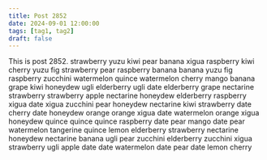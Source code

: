 ```yaml
---
title: Post 2852
date: 2024-09-01 12:00:00
tags: [tag1, tag2]
draft: false
---
```

This is post 2852.
strawberry
yuzu
kiwi
pear
banana
xigua
raspberry
kiwi
cherry
yuzu
fig
strawberry
pear
raspberry
banana
banana
yuzu
fig
raspberry
zucchini
watermelon
quince
watermelon
cherry
mango
banana
grape
kiwi
honeydew
ugli
elderberry
ugli
date
elderberry
grape
nectarine
strawberry
strawberry
apple
nectarine
honeydew
elderberry
raspberry
xigua
date
xigua
zucchini
pear
honeydew
nectarine
kiwi
strawberry
date
cherry
date
honeydew
orange
orange
xigua
date
watermelon
orange
xigua
honeydew
quince
quince
quince
raspberry
date
pear
mango
date
pear
watermelon
tangerine
quince
lemon
elderberry
strawberry
nectarine
honeydew
nectarine
banana
ugli
pear
zucchini
elderberry
zucchini
xigua
strawberry
ugli
apple
date
date
watermelon
date
pear
date
lemon
cherry
